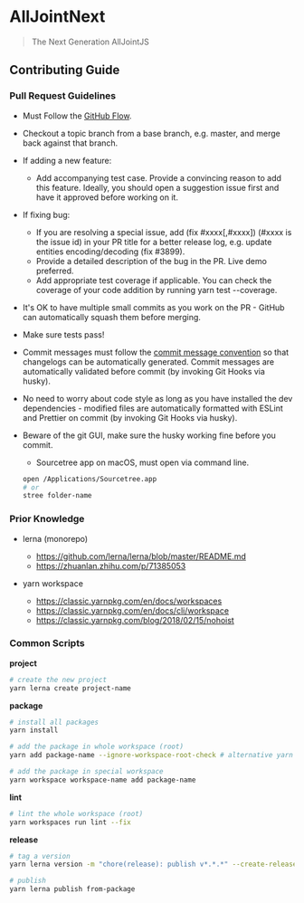 # AllJointNext
> The Next Generation AllJointJS

## Contributing Guide
### Pull Request Guidelines
* Must Follow the [GitHub Flow](https://guides.github.com/introduction/flow/).

* Checkout a topic branch from a base branch, e.g. master, and merge back against that branch.

* If adding a new feature:
  * Add accompanying test case. Provide a convincing reason to add this feature. Ideally, you should open a suggestion issue first and have it approved before working on it.

* If fixing bug:
  * If you are resolving a special issue, add (fix #xxxx[,#xxxx]) (#xxxx is the issue id) in your PR title for a better release log, e.g. update entities encoding/decoding (fix #3899).
  * Provide a detailed description of the bug in the PR. Live demo preferred.
  * Add appropriate test coverage if applicable. You can check the coverage of your code addition by running yarn test --coverage.

* It's OK to have multiple small commits as you work on the PR - GitHub can automatically squash them before merging.

* Make sure tests pass!

* Commit messages must follow the [commit message convention](https://www.conventionalcommits.org/en/v1.0.0/) so that changelogs can be automatically generated. Commit messages are automatically validated before commit (by invoking Git Hooks via husky).

* No need to worry about code style as long as you have installed the dev dependencies - modified files are automatically formatted with ESLint and Prettier on commit (by invoking Git Hooks via husky).

* Beware of the git GUI, make sure the husky working fine before you commit.
  *  Sourcetree app on macOS, must open via command line.
    ```sh
    open /Applications/Sourcetree.app
    # or
    stree folder-name
    ```

### Prior Knowledge
* lerna (monorepo)
  * https://github.com/lerna/lerna/blob/master/README.md
  * https://zhuanlan.zhihu.com/p/71385053

* yarn workspace
  * https://classic.yarnpkg.com/en/docs/workspaces
  * https://classic.yarnpkg.com/en/docs/cli/workspace
  * https://classic.yarnpkg.com/blog/2018/02/15/nohoist

### Common Scripts
**project**
```sh
# create the new project
yarn lerna create project-name
```

**package**
```sh
# install all packages
yarn install

# add the package in whole workspace (root)
yarn add package-name --ignore-workspace-root-check # alternative yarn add package-name -W

# add the package in special workspace
yarn workspace workspace-name add package-name
```

**lint**
```sh
# lint the whole workspace (root)
yarn workspaces run lint --fix
```

**release**
```sh
# tag a version
yarn lerna version -m "chore(release): publish v*.*.*" --create-release github

# publish
yarn lerna publish from-package
```
